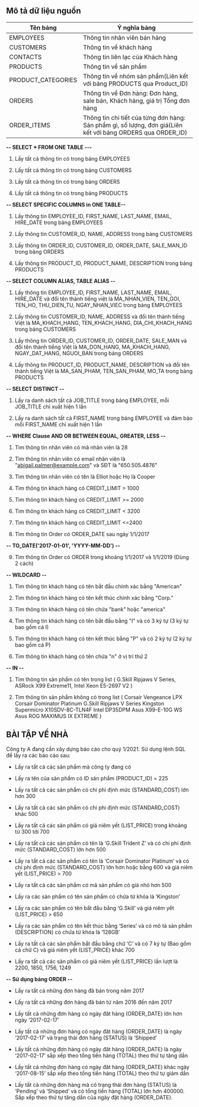 ## Mô tả dữ liệu nguồn

|Tên bảng|Ý nghĩa bảng|
|-|-|
|EMPLOYEES|Thông tin nhân viên bán hàng
|CUSTOMERS|Thông tin về khách hàng
|CONTACTS|Thông tin liên lạc của Khách hàng
|PRODUCTS|Thông tin về sản phẩm
|PRODUCT_CATEGORIES|Thông tin về nhóm sản phẩm(Liên kết với bảng PRODUCTS qua Product_ID)
|ORDERS|Thông tin về Đơn hàng: Đơn hàng, sale bán, Khách hàng, giá trị Tổng đơn hàng
|ORDER_ITEMS|Thông tin chi tiết của từng đơn hàng: Sản phẩm gì, số lượng, đơn giá(Liên kết với bảng ORDERS qua ORDER_ID)


**-- SELECT * FROM ONE TABLE ---**
1. Lấy tất cả thông tin có trong bảng EMPLOYEES

2. Lấy tất cả thông tin có trong bảng CUSTOMERS

3. Lấy tất cả thông tin có trong bảng ORDERS

4. Lấy tất cả thông tin có trong bảng PRODUCTS


**-- SELECT SPECIFIC COLUMNS in ONE TABLE--**
1. Lấy thông tin EMPLOYEE_ID, FIRST_NAME, LAST_NAME, EMAIL, HIRE_DATE trong bảng EMPLOYEES

2. Lấy thông tin CUSTOMER_ID, NAME, ADDRESS trong bảng CUSTOMERS

3. Lấy thông tin ORDER_ID, CUSTOMER_ID, ORDER_DATE, SALE_MAN_ID trong bảng ORDERS

4. Lấy thông tin PRODUCT_ID, PRODUCT_NAME, DESCRIPTION trong bảng PRODUCTS


**-- SELECT COLUMN ALIAS, TABLE ALIAS --**
1. Lấy thông tin EMPLOYEE_ID, FIRST_NAME, LAST_NAME, EMAIL, HIRE_DATE và đổi tên thành tiếng việt là MA_NHAN_VIEN, TEN_GOI, TEN_HO, THU_DIEN_TU, NGAY_NHAN_VIEC trong bảng EMPLOYEES

2. Lấy thông tin CUSTOMER_ID, NAME, ADDRESS và đổi tên thành tiếng Việt là MA_KHACH_HANG, TEN_KHACH_HANG, DIA_CHI_KHACH_HANG trong bảng CUSTOMERS

3. Lấy thông tin ORDER_ID, CUSTOMER_ID, ORDER_DATE, SALE_MAN và đổi tên thành tiếng Việt là MA_DON_HANG, MA_KHACH_HANG, NGAY_DAT_HANG, NGUOI_BAN trong bảng ORDERS

4. Lấy thông tin PRODUCT_ID, PRODUCT_NAME, DESCRIPTION và đổi tên thành tiếng Việt là MA_SAN_PHAM, TEN_SAN_PHAM, MO_TA trong bảng PRODUCTS


**-- SELECT DISTINCT --**
1. Lấy ra danh sách tất cả JOB_TITLE trong bảng EMPLOYEE, mỗi JOB_TITLE chỉ xuất hiện 1 lần

2. Lấy ra danh sách tất cả FIRST_NAME trong bảng EMPLOYEE và đảm bảo mỗi FIRST_NAME chỉ xuất hiện 1 lần

**-- WHERE Clause AND OR BETWEEN EQUAL, GREATER, LESS --**
1. Tìm thông tin nhân viên có mã nhân viên là 28

2. Tìm thông tin nhân viên có email nhân viên là "abigail.palmer@example.com" và SĐT là "650.505.4876"

3. Tìm thông tin nhân viên có tên là Elliot hoặc Họ là Cooper

4. Tìm thông tin khách hàng có CREDIT_LIMIT > 1000

5. Tìm thông tin khách hàng có CREDIT_LIMIT >= 2000

6. Tìm thông tin khách hàng có CREDIT_LIMIT < 3200

7. Tìm thông tin khách hàng có CREDIT_LIMIT <=2400

8. Tìm thông tin Order có ORDER_DATE sau ngày 1/1/2017 


**-- TO_DATE('2017-01-01', 'YYYY-MM-DD') --**

9. Tìm thông tin Order có ORDER trong khoảng 1/1/2017 và 1/1/2019 (Dùng 2 cách)



**-- WILDCARD --**
1. Tìm thông tin khách hàng có tên bắt đầu chính xác bằng "American"

2. Tìm thông tin khách hàng có tên kết thúc chính xác bằng "Corp."

3. Tìm thông tin khách hàng có tên chứa  "bank" hoặc "america"

4. Tìm thông tin khách hàng có tên bắt đầu bằng "I" và có 3 ký tự (3 ký tự bao gồm cả I)

5. Tìm thông tin khách hàng có tên kết thúc bằng "P" và có 2 ký tự (2 ký tự bao gồm cả P)

6. Tìm thông tin khách hàng có tên chứa "n" ở vị trí thứ 2 


**-- IN --**
1. Tìm thông tin sản phẩm có tên trong list
(
G.Skill Ripjaws V Series,
ASRock X99 Extreme11,
Intel Xeon E5-2697 V2
)

2. Tìm thông tin sản phẩm không có trong list
(
Corsair Vengeance LPX
Corsair Dominator Platinum
G.Skill Ripjaws V Series
Kingston
Supermicro X10SDV-8C-TLN4F
Intel DP35DPM
Asus X99-E-10G WS
Asus ROG MAXIMUS IX EXTREME
)


## BÀI TẬP VỀ NHÀ
Công ty A đang  cần xây dựng báo cáo cho quý 1/2021. Sử dụng lệnh SQL để lấy ra các báo cáo sau:

- Lấy ra tất cả các sản phẩm mà công ty đang có

- Lấy ra tên của sản phẩm có ID sản phẩm (PRODUCT_ID) = 225

- Lấy ra tất cả các sản phẩm có chi phi định mức (STANDARD_COST) lớn hơn 300

- Lấy ra tất cả các sản phẩm có chi phi định mức (STANDARD_COST) khác 500

- Lấy ra tất cả các sản phẩm có giá niêm yết (LIST_PRICE) trong khoảng từ 300 tới 700

- Lấy ra tất cả các sản phẩm có tên là ‘G.Skill Trident Z’ và có chi phi định mức (STANDARD_COST) lớn hơn 500 

- Lấy ra tất cả các sản phẩm có tên là ‘Corsair Dominator Platinum’ và có chi phi định mức (STANDARD_COST) lớn hơn hoặc bằng  600 và giá niêm yết (LIST_PRICE) > 700

- Lấy ra tất cả các sản phẩm có mã sản phẩm có giá nhỏ hơn 500 

- Lấy ra các sản phẩm có tên sản phẩm có chứa từ khóa là ‘Kingston’

- Lấy ra các sản phẩm có tên bắt đầu bằng ‘G.Skill’ và giá niêm yết (LIST_PRICE) > 650

- Lấy ra các sản phẩm có tên kết thúc bằng ‘Series’ và có mô tả sản phẩm (DESCRIPTION) có chứa từ khóa là ‘128GB’

- Lấy ra tất cả các sản phẩm bắt đầu bằng chữ ‘C’ và có 7 ký tự (Bao gồm cả chữ C) và giá niêm yết (LIST_PRICE) khác 700

- Lấy ra tất cả các sản phẩm có giá niêm yết (LIST_PRICE) lần lượt là 2200, 1850, 1756, 1249


**-- Sử dụng bảng ORDER --**

- Lấy ra tất cả những đơn hàng đã bán trong năm 2017

- Lấy ra tất cả những đơn hàng đã bán từ năm 2016 đến năm 2017	

- Lấy tất cả những đơn hàng có ngày đăt hàng (ORDER_DATE) lớn hơn ngày ‘2017-02-17’

- Lấy tất cả những đơn hàng có ngày đăt hàng (ORDER_DATE) là ngày ‘2017-02-17’ và trạng thái đơn hàng (STATUS) là ‘Shipped’

- Lấy tất cả những đơn hàng có ngày đăt hàng (ORDER_DATE) là ngày ‘2017-02-17’ sắp xếp theo tổng tiền hàng (TOTAL) theo thứ tự tăng dần 

- Lấy tất cả những đơn hàng có ngày đăt hàng (ORDER_DATE) khác ngày ‘2017-08-15’ sắp xếp theo tổng tiền hàng (TOTAL) theo thứ tự giảm dần 

- Lấy tất cả những đơn hàng mà có trạng thái đơn hàng (STATUS)  là ‘Pending’ và ‘Shipped’ và có tổng tiền hàng (TOTAL) lớn hơn 400000. Sắp xếp theo thứ tự tăng dần của ngày đặt hàng (ORDER_DATE).